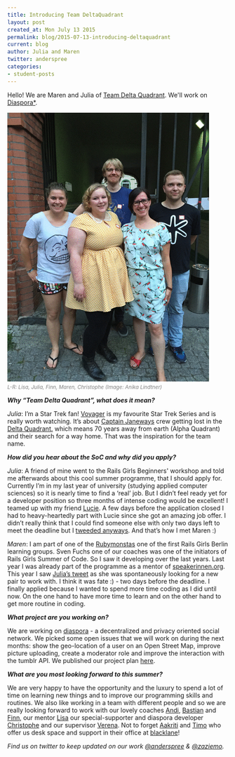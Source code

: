 ```yaml
---
title: Introducing Team DeltaQuadrant
layout: post
created_at: Mon July 13 2015
permalink: blog/2015-07-13-introducing-deltaquadrant
current: blog
author: Julia and Maren
twitter: anderspree
categories: 
- student-posts
---
```


Hello! We are Maren and Julia of [Team Delta Quadrant](https://teams.railsgirlssummerofcode.org/teams/23). We'll work on [Diaspora*](https://diasporafoundation.org).

<img src="/img/blog/2015/introducing-team-delta-quadrant.gif" alt="Team Delta Quadrant">
<br><font color="grey"><small><i>L-R: Lisa, Julia, Finn, Maren, Christophe (Image: Anika Lindtner)</i></small></font>


**_Why “Team Delta Quadrant”, what does it mean?_**


_Julia_: I’m a Star Trek fan! [Voyager](http://en.memory-alpha.wikia.com/wiki/Star_Trek:_Voyager) is my favourite Star Trek Series and is really worth watching. It’s about [Captain Janeways](http://en.memory-alpha.wikia.com/wiki/Kathryn_Janeway) crew getting lost in the [Delta Quadrant.](http://en.memory-alpha.wikia.com/wiki/Delta_Quadrant) which means 70 years away from earth (Alpha Quadrant) and their search for a way home. That was the inspiration for the team name.


**_How did you hear about the SoC and why did you apply?_**

_Julia_: A friend of mine went to the Rails Girls Beginners' workshop and told me afterwards about this cool summer programme, that I should apply for. Currently I’m in my last year of university (studying applied computer sciences) so it is nearly time to find a ‘real’ job. But I didn’t feel ready yet for a developer position so three months of intense coding would be excellent!
I teamed up with my friend [Lucie](https://twitter.com/Autofocus). A few days before the application closed I had to heavy-heartedly part with Lucie since she got an amazing job offer. I didn’t really think that I could find someone else with only two days left to meet the deadline but I [tweeded anyways](https://twitter.com/anderspree/status/586940329649184769). And that’s how I met Maren :)


_Maren_: I am part of one of the [Rubymonstas](http://rubymonstas.org/) one of the first Rails Girls Berlin learning groups. Sven Fuchs one of our coaches was one of the initiators of Rails Girls Summer of Code. So I saw it developing over the last years. Last year I was already part of the programme as a mentor of [speakerinnen.org](www.speakerinnen.org). This year I saw [Julia’s tweet](https://twitter.com/anderspree/status/586940329649184769) as she was spontaneously looking for a new pair to work with. I think it was fate :) - two days before the deadline. I finally applied because I wanted to spend more time coding as I did until now. On the one hand to have more time to learn and on the other hand to get more routine in coding. 

**_What project are you working on?_**

We are working on [diaspora](https://diasporafoundation.org/) - a decentralized and privacy oriented social network. We picked some open issues that we will work on during the next months: show the geo-location of a user on an Open Street Map, improve picture uploading, create a moderator role and improve the interaction with the tumblr API. We published our project plan [here]( https://github.com/TeamDeltaQuadrant/project_plan/blob/master/plan.md).

**_What are you most looking forward to this summer?_**

We are very happy to have the opportunity and the luxury to spend a lot of time on learning new things and to improve our programming skills and routines. We also like working in a team with different people and so we are really looking forward to work with our lovely coaches [Andi](https://twitter.com/A5308Y), [Bastian]( https://twitter.com/bastianalbers) and [Finn](https://twitter.com/finnpauls), our mentor [Lisa](https://wk3.org/people/97af6df26ecc6c55) our special-supporter and diaspora developer [Christophe]( https://wk3.org/people/6afb9a20cafd8f6d) and our supervisor [Verena](https://twitter.com/viddity). Not to forget [Aakriti](https://twitter.com/aakritiagupta) and [Timo](https://twitter.com/troessner) who offer us desk space and support in their office at [blacklane](https://www.blacklane.com/)!

_Find us on twitter to keep updated on our work [@anderspree]( https://twitter.com/anderspree) & [@zaziemo](https://twitter.com/zaziemo)._ 

